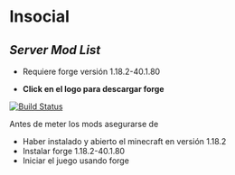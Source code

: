 # Insocial
## _Server Mod List_

- Requiere forge versión 1.18.2-40.1.80 

- **Click en el logo para descargar forge**






[![Build Status](https://pbs.twimg.com/profile_images/778706890914095109/fhMDH9o6_400x400.jpg)](https://maven.minecraftforge.net/net/minecraftforge/forge/1.18.2-40.1.80/forge-1.18.2-40.1.80-installer.jar)

Antes de meter los mods asegurarse de

- Haber instalado y abierto el minecraft en versión 1.18.2
- Instalar forge  1.18.2-40.1.80 
- Iniciar el juego usando forge

